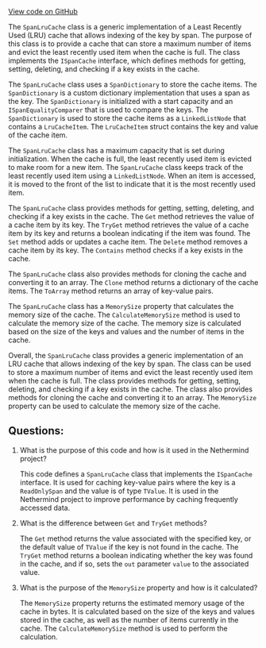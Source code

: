 [View code on GitHub](https://github.com/NethermindEth/nethermind/src/Nethermind/Nethermind.Core/Caching/SpanLruCache.cs)

The `SpanLruCache` class is a generic implementation of a Least Recently Used (LRU) cache that allows indexing of the key by span. The purpose of this class is to provide a cache that can store a maximum number of items and evict the least recently used item when the cache is full. The class implements the `ISpanCache` interface, which defines methods for getting, setting, deleting, and checking if a key exists in the cache.

The `SpanLruCache` class uses a `SpanDictionary` to store the cache items. The `SpanDictionary` is a custom dictionary implementation that uses a span as the key. The `SpanDictionary` is initialized with a start capacity and an `ISpanEqualityComparer` that is used to compare the keys. The `SpanDictionary` is used to store the cache items as a `LinkedListNode` that contains a `LruCacheItem`. The `LruCacheItem` struct contains the key and value of the cache item.

The `SpanLruCache` class has a maximum capacity that is set during initialization. When the cache is full, the least recently used item is evicted to make room for a new item. The `SpanLruCache` class keeps track of the least recently used item using a `LinkedListNode`. When an item is accessed, it is moved to the front of the list to indicate that it is the most recently used item.

The `SpanLruCache` class provides methods for getting, setting, deleting, and checking if a key exists in the cache. The `Get` method retrieves the value of a cache item by its key. The `TryGet` method retrieves the value of a cache item by its key and returns a boolean indicating if the item was found. The `Set` method adds or updates a cache item. The `Delete` method removes a cache item by its key. The `Contains` method checks if a key exists in the cache.

The `SpanLruCache` class also provides methods for cloning the cache and converting it to an array. The `Clone` method returns a dictionary of the cache items. The `ToArray` method returns an array of key-value pairs.

The `SpanLruCache` class has a `MemorySize` property that calculates the memory size of the cache. The `CalculateMemorySize` method is used to calculate the memory size of the cache. The memory size is calculated based on the size of the keys and values and the number of items in the cache.

Overall, the `SpanLruCache` class provides a generic implementation of an LRU cache that allows indexing of the key by span. The class can be used to store a maximum number of items and evict the least recently used item when the cache is full. The class provides methods for getting, setting, deleting, and checking if a key exists in the cache. The class also provides methods for cloning the cache and converting it to an array. The `MemorySize` property can be used to calculate the memory size of the cache.
## Questions: 
 1. What is the purpose of this code and how is it used in the Nethermind project?
    
    This code defines a `SpanLruCache` class that implements the `ISpanCache` interface. It is used for caching key-value pairs where the key is a `ReadOnlySpan` and the value is of type `TValue`. It is used in the Nethermind project to improve performance by caching frequently accessed data.

2. What is the difference between `Get` and `TryGet` methods?
    
    The `Get` method returns the value associated with the specified key, or the default value of `TValue` if the key is not found in the cache. The `TryGet` method returns a boolean indicating whether the key was found in the cache, and if so, sets the `out` parameter `value` to the associated value.

3. What is the purpose of the `MemorySize` property and how is it calculated?
    
    The `MemorySize` property returns the estimated memory usage of the cache in bytes. It is calculated based on the size of the keys and values stored in the cache, as well as the number of items currently in the cache. The `CalculateMemorySize` method is used to perform the calculation.